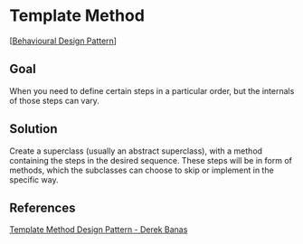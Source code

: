 # Template Method

[[Behavioural Design Pattern]]

## Goal

When you need to define certain steps in a particular order, but the internals of those steps can vary.

## Solution

Create a superclass (usually an abstract superclass), with a method containing the steps in the desired sequence. These steps will be in form of methods, which the subclasses can choose to skip or implement in the specific way.

## References

[Template Method Design Pattern - Derek Banas](https://youtu.be/aR1B8MlwbRI?si=8QIkWnMnCegYec3A)


[//begin]: # "Autogenerated link references for markdown compatibility"
[Behavioural Design Pattern]: <Behavioural Design Pattern> "Behavioural Design Pattern"
[//end]: # "Autogenerated link references"
